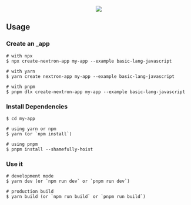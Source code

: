 <p align="center"><img src="https://i.imgur.com/X7dSE68.png"></p>

## Usage

### Create an _app

```
# with npx
$ npx create-nextron-app my-app --example basic-lang-javascript

# with yarn
$ yarn create nextron-app my-app --example basic-lang-javascript

# with pnpm
$ pnpm dlx create-nextron-app my-app --example basic-lang-javascript
```

### Install Dependencies

```
$ cd my-app

# using yarn or npm
$ yarn (or `npm install`)

# using pnpm
$ pnpm install --shamefully-hoist
```

### Use it

```
# development mode
$ yarn dev (or `npm run dev` or `pnpm run dev`)

# production build
$ yarn build (or `npm run build` or `pnpm run build`)
```
